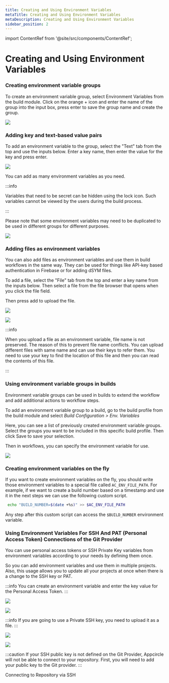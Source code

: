```yaml
---
title: Creating and Using Environment Variables
metaTitle: Creating and Using Environment Variables
metaDescription: Creating and Using Environment Variables
sidebar_position: 2
---
```


import ContentRef from '@site/src/components/ContentRef';

# Creating and Using Environment Variables

### Creating environment variable groups

To create an environment variable group, select Environment Variables from the build module. Click on the orange + icon and enter the name of the group into the input box, press enter to save the group name and create the group.

![](<https://cdn.appcircle.io/docs/assets/image (76).png>)

### Adding key and text-based value pairs

To add an environment variable to the group, select the "Text" tab from the top and use the inputs below. Enter a key name, then enter the value for the key and press enter.

![](<https://cdn.appcircle.io/docs/assets/image (77).png>)

You can add as many environment variables as you need.

:::info

Variables that need to be secret can be hidden using the lock icon. Such variables cannot be viewed by the users during the build process.

:::

Please note that some environment variables may need to be duplicated to be used in different groups for different purposes.

![](<https://cdn.appcircle.io/docs/assets/image (78).png>)

### Adding files as environment variables

You can also add files as environment variables and use them in build workflows in the same way. They can be used for things like API-key based authentication in Firebase or for adding dSYM files.

To add a file, select the "File" tab from the top and enter a key name from the inputs below. Then select a file from the file browser that opens when you click the file field.

Then press add to upload the file.

![](<https://cdn.appcircle.io/docs/assets/image (79).png>)

![](<https://cdn.appcircle.io/docs/assets/image (80).png>)

:::info

When you upload a file as an environment variable, file name is not preserved. The reason of this to prevent file name conflicts. You can upload different files with same name and can use their keys to refer them. You need to use your key to find the location of this file and then you can read the contents of this file.

:::


### Using environment variable groups in builds

Environment variable groups can be used in builds to extend the workflow and add additional actions to workflow steps.

To add an environment variable group to a build, go to the build profile from the build module and select _Build Configuration > Env. Variables_

Here, you can see a list of previously created environment variable groups. Select the groups you want to be included in this specific build profile. Then click Save to save your selection.

Then in workflows, you can specify the environment variable for use.

![](<https://cdn.appcircle.io/docs/assets/image (172).png>)

### Creating environment variables on the fly 

If you want to create environment variables on the fly, you should write those environment variables to a special file called `AC_ENV_FILE_PATH`. For example, if we want to create a build number based on a timestamp and use it in the next steps we can use the following custom script.

```bash
 echo "BUILD_NUMBER=$(date +%s)" >> $AC_ENV_FILE_PATH
```

Any step after this custom script can access the `$BUILD_NUMBER` environment variable. 

### Using Environment Variables For SSH And PAT (Personal Access Token) Connections of the Git Provider

You can use personal access tokens or SSH Private Key variables from environment variables according to your needs by defining them once.

So you can add environment variables and use them in multiple projects. Also, this usage allows you to update all your projects at once when there is a change to the SSH key or PAT.

:::info
You can create an environment variable and enter the key value for the Personal Access Token.
:::

![](<https://cdn.appcircle.io/docs/assets/variable-group-PAT.png>)

![](<https://cdn.appcircle.io/docs/assets/vg-repo-pat.png>)

:::info
If you are going to use a Private SSH key, you need to upload it as a file.
:::

![](<https://cdn.appcircle.io/docs/assets/varible-group-SSH.png>)

![](<https://cdn.appcircle.io/docs/assets/vg-repo-ssh.png>)

:::caution
If your SSH public key is not defined on the Git Provider, Appcircle will not be able to connect to your repository. First, you will need to add your public key to the Git provider.
:::

<ContentRef url="/build/adding-a-build-profile/connecting-to-private-repository-via-ssh">Connecting to Repository via SSH</ContentRef>
